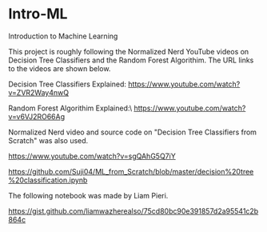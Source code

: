 # Intro-ML
 Introduction to Machine Learning

This project is roughly following the Normalized Nerd YouTube videos on Decision Tree Classifiers and the Random Forest Algorithim. The URL links to the videos are shown below.

Decision Tree Classifiers Explained:
https://www.youtube.com/watch?v=ZVR2Way4nwQ

Random Forest Algorithim Explained:\\
https://www.youtube.com/watch?v=v6VJ2RO66Ag

Normalized Nerd video and source code on "Decision Tree Classifiers from Scratch" was also used.

https://www.youtube.com/watch?v=sgQAhG5Q7iY

https://github.com/Suji04/ML_from_Scratch/blob/master/decision%20tree%20classification.ipynb

The following notebook was made by Liam Pieri.

https://gist.github.com/liamwazherealso/75cd80bc90e391857d2a95541c2b864c

